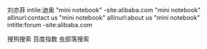 刘亦菲 intile:迪奥
"mini notebook" -site:alibaba.com
"mini notebook" allinurl:contact us
"mini notebook" allinurl:about us
"mini notebook" intitle:forum -site:alibaba.com

搜狗搜索
百度指数
虫部落搜索
